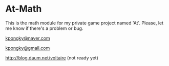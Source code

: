 At-Math
====
This is the math module for my private game project named 'At'.
Please, let me know if there's a problem or bug.

kpongky@naver.com

kpongky@gmail.com

http://blog.daum.net/voltaire (not ready yet)
